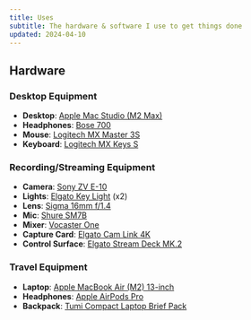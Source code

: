 ```yaml
---
title: Uses
subtitle: The hardware & software I use to get things done
updated: 2024-04-10
---
```


## Hardware

### Desktop Equipment

- **Desktop**: [Apple Mac Studio (M2 Max)](https://www.apple.com/mac-studio/)
- **Headphones**: [Bose 700](https://www.amazon.com/gp/product/B07Q9MJKBV?th=1)
- **Mouse**: [Logitech MX Master 3S](https://www.amazon.com/Logitech-MX-Master-3S-Graphite/dp/B09HM94VDS/)
- **Keyboard**: [Logitech MX Keys S](https://www.amazon.com/dp/B0BKW3LB2B/)

### Recording/Streaming Equipment

- **Camera**: [Sony ZV E-10](https://www.amazon.com/Sony-Alpha-ZV-E10-Interchangeable-Mirrorless/dp/B09BBLH4SG)
- **Lights**: [Elgato Key Light](https://www.amazon.com/Elgato-Key-Light-Professional-app-adjustable/dp/B07L755X9G/) (x2)
- **Lens**: [Sigma 16mm f/1.4](https://www.amazon.com/gp/product/B077BWD2BB/)
- **Mic**: [Shure SM7B](https://www.amazon.com/Shure-SM7B-Cardioid-Dynamic-Microphone/dp/B0002E4Z8M/)
- **Mixer**: [Vocaster One](https://www.amazon.com/Focusrite-Vocaster-One-Podcasting-Lightweight/dp/B09ZGS2B2M)
- **Capture Card**: [Elgato Cam Link 4K](https://www.amazon.com/Elgato-Cam-Link-Broadcast-Recording/dp/B07K3FN5MR/)
- **Control Surface**: [Elgato Stream Deck MK.2](https://www.amazon.com/Elgato-Stream-Deck-MK-2-Controller/dp/B09738CV2G)

### Travel Equipment

- **Laptop**: [Apple MacBook Air (M2) 13-inch](https://www.apple.com/macbook-air/)
- **Headphones**: [Apple AirPods Pro](https://www.apple.com/airpods-pro/)
- **Backpack**: [Tumi Compact Laptop Brief Pack](https://www.tumi.com/p/compact-laptop-brief-pack-01172971041/)

